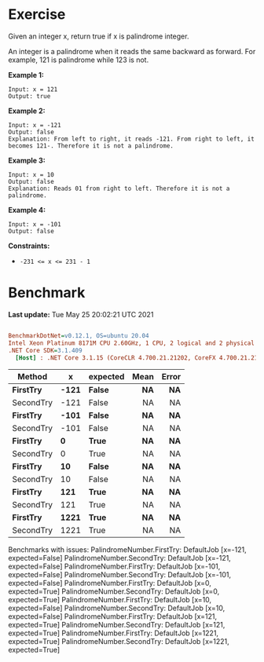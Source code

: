 ﻿# Exercise
Given an integer x, return true if x is palindrome integer.

An integer is a palindrome when it reads the same backward as forward. For example, 121 is palindrome while 123 is not.

 

**Example 1:**
```
Input: x = 121
Output: true
```

**Example 2:**
```
Input: x = -121
Output: false
Explanation: From left to right, it reads -121. From right to left, it becomes 121-. Therefore it is not a palindrome.
```

**Example 3:**
```
Input: x = 10
Output: false
Explanation: Reads 01 from right to left. Therefore it is not a palindrome.
```

**Example 4:**
```
Input: x = -101
Output: false
```

**Constraints:**
- `-231 <= x <= 231 - 1`

# Benchmark

**Last update:** Tue May 25 20:02:21 UTC 2021

``` ini

BenchmarkDotNet=v0.12.1, OS=ubuntu 20.04
Intel Xeon Platinum 8171M CPU 2.60GHz, 1 CPU, 2 logical and 2 physical cores
.NET Core SDK=3.1.409
  [Host] : .NET Core 3.1.15 (CoreCLR 4.700.21.21202, CoreFX 4.700.21.21402), X64 RyuJIT


```
|    Method |    x | expected | Mean | Error |
|---------- |----- |--------- |-----:|------:|
|  **FirstTry** | **-121** |    **False** |   **NA** |    **NA** |
| SecondTry | -121 |    False |   NA |    NA |
|  **FirstTry** | **-101** |    **False** |   **NA** |    **NA** |
| SecondTry | -101 |    False |   NA |    NA |
|  **FirstTry** |    **0** |     **True** |   **NA** |    **NA** |
| SecondTry |    0 |     True |   NA |    NA |
|  **FirstTry** |   **10** |    **False** |   **NA** |    **NA** |
| SecondTry |   10 |    False |   NA |    NA |
|  **FirstTry** |  **121** |     **True** |   **NA** |    **NA** |
| SecondTry |  121 |     True |   NA |    NA |
|  **FirstTry** | **1221** |     **True** |   **NA** |    **NA** |
| SecondTry | 1221 |     True |   NA |    NA |

Benchmarks with issues:
  PalindromeNumber.FirstTry: DefaultJob [x=-121, expected=False]
  PalindromeNumber.SecondTry: DefaultJob [x=-121, expected=False]
  PalindromeNumber.FirstTry: DefaultJob [x=-101, expected=False]
  PalindromeNumber.SecondTry: DefaultJob [x=-101, expected=False]
  PalindromeNumber.FirstTry: DefaultJob [x=0, expected=True]
  PalindromeNumber.SecondTry: DefaultJob [x=0, expected=True]
  PalindromeNumber.FirstTry: DefaultJob [x=10, expected=False]
  PalindromeNumber.SecondTry: DefaultJob [x=10, expected=False]
  PalindromeNumber.FirstTry: DefaultJob [x=121, expected=True]
  PalindromeNumber.SecondTry: DefaultJob [x=121, expected=True]
  PalindromeNumber.FirstTry: DefaultJob [x=1221, expected=True]
  PalindromeNumber.SecondTry: DefaultJob [x=1221, expected=True]

